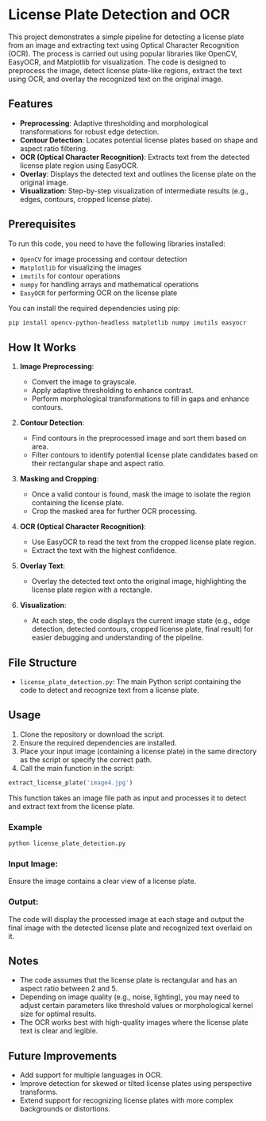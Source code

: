 # License Plate Detection and OCR

This project demonstrates a simple pipeline for detecting a license plate from an image and extracting text using Optical Character Recognition (OCR). The process is carried out using popular libraries like OpenCV, EasyOCR, and Matplotlib for visualization. The code is designed to preprocess the image, detect license plate-like regions, extract the text using OCR, and overlay the recognized text on the original image.

## Features
- **Preprocessing**: Adaptive thresholding and morphological transformations for robust edge detection.
- **Contour Detection**: Locates potential license plates based on shape and aspect ratio filtering.
- **OCR (Optical Character Recognition)**: Extracts text from the detected license plate region using EasyOCR.
- **Overlay**: Displays the detected text and outlines the license plate on the original image.
- **Visualization**: Step-by-step visualization of intermediate results (e.g., edges, contours, cropped license plate).

## Prerequisites

To run this code, you need to have the following libraries installed:
- `OpenCV` for image processing and contour detection
- `Matplotlib` for visualizing the images
- `imutils` for contour operations
- `numpy` for handling arrays and mathematical operations
- `EasyOCR` for performing OCR on the license plate

You can install the required dependencies using pip:

```bash
pip install opencv-python-headless matplotlib numpy imutils easyocr
```

## How It Works

1. **Image Preprocessing**:
   - Convert the image to grayscale.
   - Apply adaptive thresholding to enhance contrast.
   - Perform morphological transformations to fill in gaps and enhance contours.

2. **Contour Detection**:
   - Find contours in the preprocessed image and sort them based on area.
   - Filter contours to identify potential license plate candidates based on their rectangular shape and aspect ratio.

3. **Masking and Cropping**:
   - Once a valid contour is found, mask the image to isolate the region containing the license plate.
   - Crop the masked area for further OCR processing.

4. **OCR (Optical Character Recognition)**:
   - Use EasyOCR to read the text from the cropped license plate region.
   - Extract the text with the highest confidence.

5. **Overlay Text**:
   - Overlay the detected text onto the original image, highlighting the license plate region with a rectangle.

6. **Visualization**:
   - At each step, the code displays the current image state (e.g., edge detection, detected contours, cropped license plate, final result) for easier debugging and understanding of the pipeline.

## File Structure

- `license_plate_detection.py`: The main Python script containing the code to detect and recognize text from a license plate.

## Usage

1. Clone the repository or download the script.
2. Ensure the required dependencies are installed.
3. Place your input image (containing a license plate) in the same directory as the script or specify the correct path.
4. Call the main function in the script:

```python
extract_license_plate('image4.jpg')
```

This function takes an image file path as input and processes it to detect and extract text from the license plate.

### Example

```bash
python license_plate_detection.py
```

### Input Image:
Ensure the image contains a clear view of a license plate.

### Output:
The code will display the processed image at each stage and output the final image with the detected license plate and recognized text overlaid on it.

## Notes

- The code assumes that the license plate is rectangular and has an aspect ratio between 2 and 5.
- Depending on image quality (e.g., noise, lighting), you may need to adjust certain parameters like threshold values or morphological kernel size for optimal results.
- The OCR works best with high-quality images where the license plate text is clear and legible.

## Future Improvements

- Add support for multiple languages in OCR.
- Improve detection for skewed or tilted license plates using perspective transforms.
- Extend support for recognizing license plates with more complex backgrounds or distortions.
